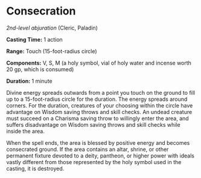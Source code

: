 # Consecration
*2nd-level abjuration* (Cleric, Paladin)

**Casting Time:** 1 action

**Range:** Touch (15-foot-radius circle)

**Components:** V, S, M (a holy symbol, vial of holy water and incense worth 20 gp, which is consumed)

**Duration:** 1 minute

Divine energy spreads outwards from a point you touch on the ground to fill up to a 15-foot-radius circle for the duration. The energy spreads around corners. For the duration, creatures of your choosing within the circle have advantage on Wisdom saving throws and skill checks. An undead creature must succeed on a Charisma saving throw to willingly enter the area, and suffers disadvantage on Wisdom saving throws and skill checks while inside the area.

When the spell ends, the area is blessed by positive energy and becomes consecrated ground. If the area contains an altar, shrine, or other permanent fixture devoted to a deity, pantheon, or higher power with ideals vastly different from those represented by the holy symbol used in the casting, it is destroyed.

